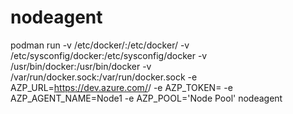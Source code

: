 # nodeagent
podman run -v /etc/docker/:/etc/docker/ -v /etc/sysconfig/docker:/etc/sysconfig/docker -v /usr/bin/docker:/usr/bin/docker -v /var/run/docker.sock:/var/run/docker.sock -e AZP_URL=https://dev.azure.com/<organisation>/ -e AZP_TOKEN=<secret> -e AZP_AGENT_NAME=Node1 -e AZP_POOL='Node Pool' nodeagent
